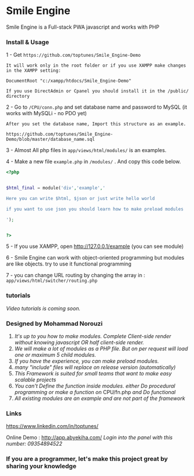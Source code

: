 Smile Engine
=======

Smile Engine is a Full-stack PWA javascript and works with PHP



### Install & Usage


1 - Get ```https://github.com/toptunes/Smile_Engine-Demo```


```
It will work only in the root folder or if you use XAMPP make changes in the XAMPP setting:

DocumentRoot "c:/xampp/htdocs/Smile_Engine-Demo" 

If you use DirectAdmin or Cpanel you should install it in the /public/ directory

```

2 - Go to ```/CPU/conn.php``` and set database name and password to MySQL (it works with MySQLi - no PDO yet)
```
After you set the database name, Import this structure as an example.

https://github.com/toptunes/Smile_Engine-Demo/blob/master/database_name.sql

```

3 - Almost All php files in ```app/views/html/modules/``` is an examples.

4 - Make a new file ```example.php``` in ```/modules/``` . And copy this code below.

```php
<?php


$html_final = module('div','example','

Here you can write $html, $json or just write hello world

if you want to use json you should learn how to make preload modules

');


?>

```

5 - If you use XAMPP, open http://127.0.0.1/example (you can see module)


6 - Smile Engine can work with object-oriented programming but modules are like objects. try to use it functional programming

7 - you can change URL routing by changing the array in : ```app/views/html/switcher/routing.php```

### tutorials

_Video tutorials is coming soon._

### Designed by Mohammad Norouzi

1. _It's up to you how to make modules. Complete Client-side render without knowing javascript OR half client-side render._
2. _We will make a lot of modules as a PHP file. But on per request will load one or maximum 5 child modules._
3. _If you have the experience, you can make preload modules._
4. _many "include" files will replace on release version (automatically)_
5. _This Framework is suited for small teams that want to make easy scalable projects_
6. _You can't Define the function inside modules. either Do procedural programming or make a function on_ CPU/fn.php _and Do functional_
7. _All existing modules are an example and are not part of the framework_

### Links

https://www.linkedin.com/in/toptunes/

Online Demo : http://app.abyekiha.com/
_Login into the panel with this number: 09354894522_


### If you are a programmer, let's make this project great by sharing your knowledge





